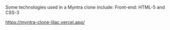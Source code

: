 Some technologies used in a Myntra clone include:
Front-end: HTML-5 and CSS-3

https://myntra-clone-lilac.vercel.app/
